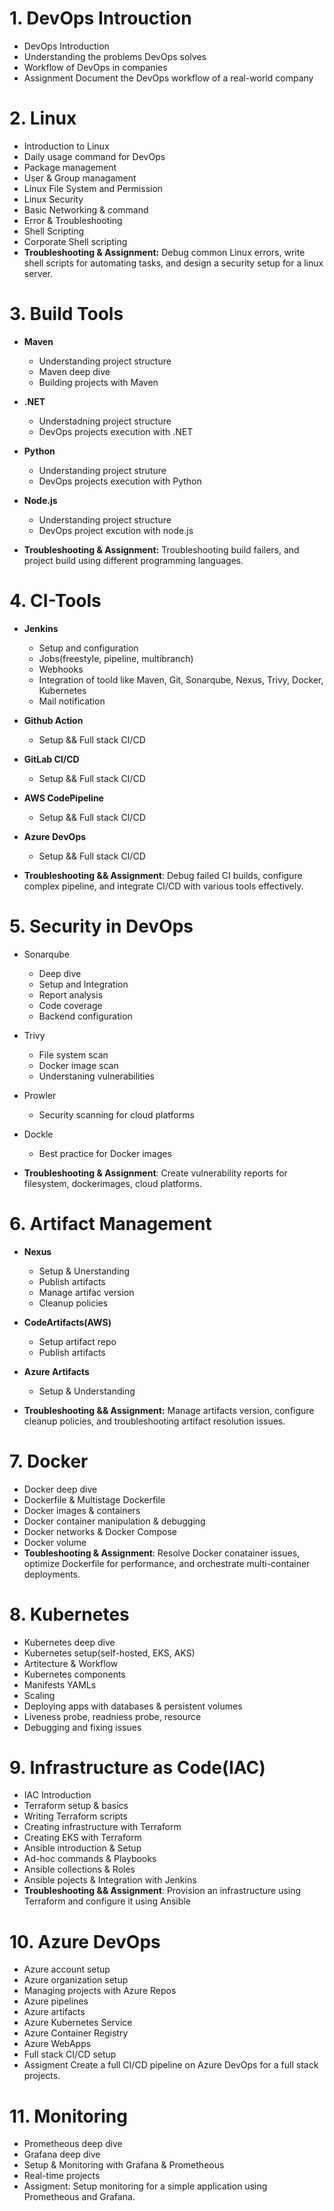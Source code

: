 # 1. DevOps Introuction

- DevOps Introduction
- Understanding the problems DevOps solves
- Workflow of DevOps in companies
- Assignment Document the DevOps workflow of a real-world company

# 2. Linux

- Introduction to Linux 
- Daily usage command for DevOps
- Package management 
- User & Group managament 
- Linux File System and Permission
- Linux Security
- Basic Networking & command 
- Error & Troubleshooting
- Shell Scripting 
- Corporate Shell scripting 
- **Troubleshooting & Assignment:** Debug common Linux errors, write shell scripts for automating tasks, and design a security setup for a linux server.

# 3. Build Tools 

- **Maven** <br>

    - Understanding project structure<br>
    - Maven deep dive <br>
    - Building projects with Maven <br>

- **.NET** <br>

   - Understadning project structure <br>
   - DevOps projects execution with .NET

- **Python** <br>
    - Understanding project struture<br>
    -  DevOps projects execution with Python

- **Node.js**<br>

    - Understanding project structure
    - DevOps project excution with node.js

- **Troubleshooting & Assignment:** Troubleshooting build failers, and project build using different programming languages.

# 4. CI-Tools

- **Jenkins** <br>

   - Setup and configuration 
   - Jobs(freestyle, pipeline, multibranch) 
   - Webhooks 
   - Integration of toold like Maven, Git, Sonarqube, Nexus, Trivy, Docker, Kubernetes
   - Mail notification

- **Github Action**<br>

    - Setup && Full stack CI/CD

- **GitLab CI/CD**<br>

    - Setup && Full stack CI/CD

- **AWS CodePipeline**<br>

    - Setup && Full stack CI/CD

- **Azure DevOps**<br>

    - Setup && Full stack CI/CD

- **Troubleshooting && Assignment**: Debug failed CI builds, configure complex pipeline, and integrate CI/CD with various tools effectively.  


# 5. Security in DevOps

- Sonarqube

    - Deep dive 
    - Setup and Integration
    - Report analysis
    - Code coverage
    - Backend configuration

- Trivy

    - File system scan
    - Docker image scan
    - Understaning vulnerabilities

- Prowler

    - Security scanning for cloud platforms

- Dockle 

    - Best practice for Docker images

- **Troubleshooting & Assignment**: Create vulnerability reports for filesystem, dockerimages, cloud platforms.


   
# 6. Artifact Management

- **Nexus**

    - Setup & Unerstanding
    - Publish artifacts
    - Manage artifac version
    - Cleanup policies

- **CodeArtifacts(AWS)**

    - Setup artifact repo
    - Publish artifacts
- **Azure Artifacts**

    - Setup & Understanding

- **Troubleshooting && Assignment:** Manage artifacts version, configure cleanup policies, and troubleshooting artifact resolution issues. 


# 7. Docker

- Docker deep dive
- Dockerfile & Multistage Dockerfile
- Docker images & containers 
- Docker container manipulation & debugging 
- Docker networks & Docker Compose
- Docker volume
- **Toubleshooting & Assignment**: Resolve Docker conatainer issues, optimize Dockerfile for performance, and orchestrate multi-container deployments. 

# 8. Kubernetes

- Kubernetes deep dive
- Kubernetes setup(self-hosted, EKS, AKS)
- Artitecture & Workflow
- Kubernetes components 
- Manifests YAMLs
- Scaling 
- Deploying apps with databases & persistent volumes 
- Liveness probe, readniess probe, resource
- Debugging and fixing issues

# 9. Infrastructure as Code(IAC)

- IAC Introduction
- Terraform setup & basics
- Writing Terraform scripts
- Creating infrastructure with Terraform
- Creating EKS with Terraform
- Ansible introduction & Setup
- Ad-hoc commands & Playbooks
- Ansible collections & Roles
- Ansible pojects & Integration with Jenkins
- **Troubleshooting && Assignment**: Provision an infrastructure using Terraform and configure it using Ansible

# 10. Azure DevOps

- Azure account setup 
- Azure organization setup
- Managing projects with Azure Repos
- Azure pipelines 
- Azure artifacts 
- Azure Kubernetes Service
- Azure Container Registry
- Azure WebApps
- Full stack CI/CD setup
- Assigment Create a full CI/CD pipeline on Azure DevOps for a full stack projects.

# 11. Monitoring

- Prometheous deep dive
- Grafana deep dive
- Setup & Monitoring with Grafana & Prometheous
- Real-time projects 
- Assigment: Setup monitoring for a simple application using Prometheous and Grafana.




